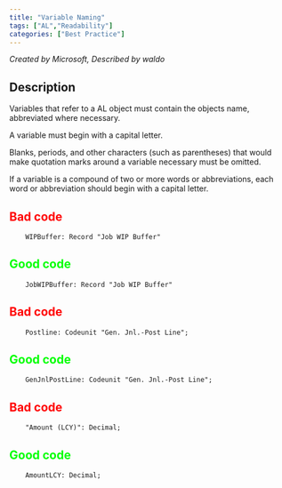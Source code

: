```yaml
---
title: "Variable Naming"
tags: ["AL","Readability"]
categories: ["Best Practice"]
---
```


_Created by Microsoft, Described by waldo_

## Description

Variables that refer to a AL object must contain the objects name, abbreviated where necessary.

A variable must begin with a capital letter.

Blanks, periods, and other characters (such as parentheses) that would make quotation marks around a variable necessary must be omitted.

If a variable is a compound of two or more words or abbreviations, each word or abbreviation should begin with a capital letter.

## <span style="color:red">Bad code</span>

```al
    WIPBuffer: Record "Job WIP Buffer"
```

## <span style="color:lime">Good code</span>

```al
    JobWIPBuffer: Record "Job WIP Buffer"    
```

## <span style="color:red">Bad code</span>

```al
    Postline: Codeunit "Gen. Jnl.-Post Line";    
```

## <span style="color:lime">Good code</span>

```al
    GenJnlPostLine: Codeunit "Gen. Jnl.-Post Line";
```

## <span style="color:red">Bad code</span>

```al
    "Amount (LCY)": Decimal;    
```

## <span style="color:lime">Good code</span>

```al
    AmountLCY: Decimal;        
```
